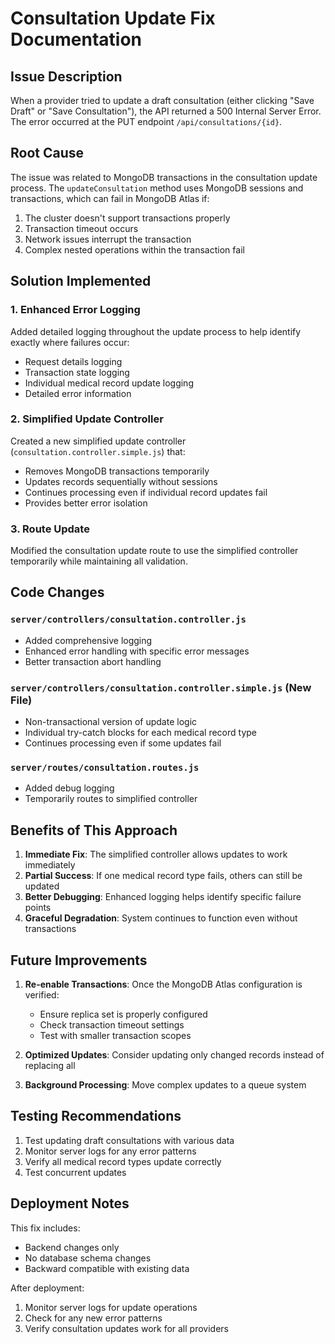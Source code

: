 # Consultation Update Fix Documentation

## Issue Description
When a provider tried to update a draft consultation (either clicking "Save Draft" or "Save Consultation"), the API returned a 500 Internal Server Error. The error occurred at the PUT endpoint `/api/consultations/{id}`.

## Root Cause
The issue was related to MongoDB transactions in the consultation update process. The `updateConsultation` method uses MongoDB sessions and transactions, which can fail in MongoDB Atlas if:
1. The cluster doesn't support transactions properly
2. Transaction timeout occurs
3. Network issues interrupt the transaction
4. Complex nested operations within the transaction fail

## Solution Implemented

### 1. Enhanced Error Logging
Added detailed logging throughout the update process to help identify exactly where failures occur:
- Request details logging
- Transaction state logging
- Individual medical record update logging
- Detailed error information

### 2. Simplified Update Controller
Created a new simplified update controller (`consultation.controller.simple.js`) that:
- Removes MongoDB transactions temporarily
- Updates records sequentially without sessions
- Continues processing even if individual record updates fail
- Provides better error isolation

### 3. Route Update
Modified the consultation update route to use the simplified controller temporarily while maintaining all validation.

## Code Changes

### `server/controllers/consultation.controller.js`
- Added comprehensive logging
- Enhanced error handling with specific error messages
- Better transaction abort handling

### `server/controllers/consultation.controller.simple.js` (New File)
- Non-transactional version of update logic
- Individual try-catch blocks for each medical record type
- Continues processing even if some updates fail

### `server/routes/consultation.routes.js`
- Added debug logging
- Temporarily routes to simplified controller

## Benefits of This Approach

1. **Immediate Fix**: The simplified controller allows updates to work immediately
2. **Partial Success**: If one medical record type fails, others can still be updated
3. **Better Debugging**: Enhanced logging helps identify specific failure points
4. **Graceful Degradation**: System continues to function even without transactions

## Future Improvements

1. **Re-enable Transactions**: Once the MongoDB Atlas configuration is verified:
   - Ensure replica set is properly configured
   - Check transaction timeout settings
   - Test with smaller transaction scopes

2. **Optimized Updates**: Consider updating only changed records instead of replacing all

3. **Background Processing**: Move complex updates to a queue system

## Testing Recommendations

1. Test updating draft consultations with various data
2. Monitor server logs for any error patterns
3. Verify all medical record types update correctly
4. Test concurrent updates

## Deployment Notes

This fix includes:
- Backend changes only
- No database schema changes
- Backward compatible with existing data

After deployment:
1. Monitor server logs for update operations
2. Check for any new error patterns
3. Verify consultation updates work for all providers
